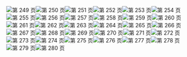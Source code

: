 ![第 249 页](img/00249.jpeg)![第 250 页](img/00250.jpeg)![第 251 页](img/00251.jpeg)![第 252 页](img/00252.jpeg)![第 253 页](img/00253.jpeg)![第 254 页](img/00254.jpeg)![第 255 页](img/00255.jpeg)![第 256 页](img/00256.jpeg)![第 257 页](img/00257.jpeg)![第 258 页](img/00258.jpeg)![第 259 页](img/00259.jpeg)![第 260 页](img/00260.jpeg)![第 261 页](img/00261.jpeg)![第 262 页](img/00262.jpeg)![第 263 页](img/00263.jpeg)![第 264 页](img/00264.jpeg)![第 265 页](img/00265.jpeg)![第 266 页](img/00266.jpeg)![第 267 页](img/00267.jpeg)![第 268 页](img/00268.jpeg)![第 269 页](img/00269.jpeg)![第 270 页](img/00270.jpeg)![第 271 页](img/00271.jpeg)![第 272 页](img/00272.jpeg)![第 273 页](img/00273.jpeg)![第 274 页](img/00274.jpeg)![第 275 页](img/00275.jpeg)![第 276 页](img/00276.jpeg)![第 277 页](img/00277.jpeg)![第 278 页](img/00278.jpeg)![第 279 页](img/00279.jpeg)![第 280 页](img/00280.jpeg)
